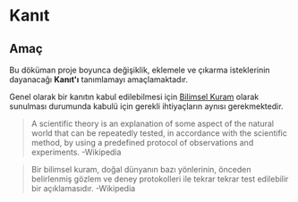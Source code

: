 # Kanıt

## Amaç

Bu döküman proje boyunca değişiklik, eklemele ve çıkarma isteklerinin dayanacağı **Kanıt'ı** tanımlamayı amaçlamaktadır.

Genel olarak bir kanıtın kabul edilebilmesi için [Bilimsel Kuram](https://www.wikiwand.com/tr/Kuram) olarak sunulması durumunda kabulü için gerekli ihtiyaçların aynısı gerekmektedir. 

> A scientific theory is an explanation of some aspect of the natural world that can be repeatedly tested, in accordance with the scientific method, by using a predefined protocol of observations and experiments.
> -Wikipedia

> Bir bilimsel kuram, doğal dünyanın bazı yönlerinin, önceden belirlenmiş gözlem ve deney protokolleri ile tekrar tekrar test edilebilir bir açıklamasıdır.
> -Wikipedia
